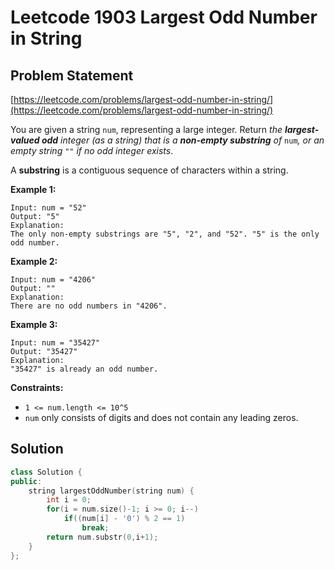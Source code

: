 # Leetcode 1903 Largest Odd Number in String

## Problem Statement

[https://leetcode.com/problems/largest-odd-number-in-string/](https://leetcode.com/problems/largest-odd-number-in-string/)

You are given a string `num`, representing a large integer. Return _the **largest-valued odd** integer \(as a string\) that is a **non-empty substring** of_ `num`_, or an empty string_ `""` _if no odd integer exists_.

A **substring** is a contiguous sequence of characters within a string.

**Example 1:**

```text
Input: num = "52"
Output: "5"
Explanation: 
The only non-empty substrings are "5", "2", and "52". "5" is the only odd number.
```

**Example 2:**

```text
Input: num = "4206"
Output: ""
Explanation: 
There are no odd numbers in "4206".
```

**Example 3:**

```text
Input: num = "35427"
Output: "35427"
Explanation: 
"35427" is already an odd number.
```

**Constraints:**

* `1 <= num.length <= 10^5`
* `num` only consists of digits and does not contain any leading zeros.

## Solution

```cpp
class Solution {
public:
    string largestOddNumber(string num) {
        int i = 0;
        for(i = num.size()-1; i >= 0; i--)
            if((num[i] - '0') % 2 == 1)
                break;
        return num.substr(0,i+1);
    }
};
```

